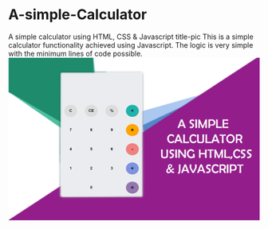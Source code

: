 # A-simple-Calculator
A simple calculator using HTML, CSS & Javascript title-pic This is a simple calculator functionality achieved using Javascript. The logic is very simple with the minimum lines of code possible.
![](bgImg2.jpg)
